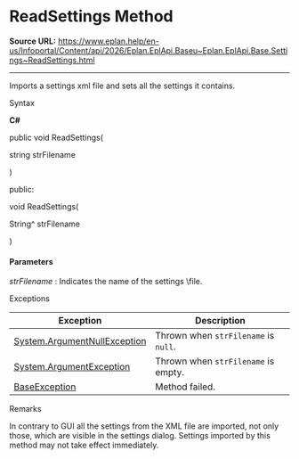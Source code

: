 # ReadSettings Method

**Source URL:** https://www.eplan.help/en-us/Infoportal/Content/api/2026/Eplan.EplApi.Baseu~Eplan.EplApi.Base.Settings~ReadSettings.html

---

Imports a settings xml file and sets all the settings it contains.

Syntax

**C#**



public void ReadSettings( 

   string strFilename

)

public:

void ReadSettings( 

   String^ strFilename

)


#### Parameters

*strFilename*
:   Indicates the name of the settings \file.

Exceptions

| Exception | Description |
| --- | --- |
| [System.ArgumentNullException](#) | Thrown when `strFilename` is `null`. |
| [System.ArgumentException](#) | Thrown when `strFilename` is empty. |
| [BaseException](Eplan.EplApi.Baseu~Eplan.EplApi.Base.BaseException.html) | Method failed. |

Remarks

In contrary to GUI all the settings from the XML file are imported, not only those, which are visible in the settings dialog. Settings imported by this method may not take effect immediately.
